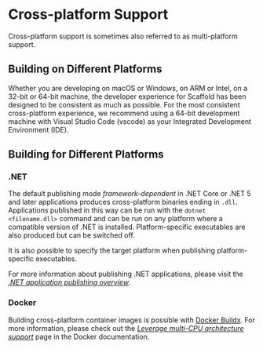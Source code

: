 # Cross-platform Support

Cross-platform support is sometimes also referred to as multi-platform support.

## Building on Different Platforms

Whether you are developing on macOS or Windows, on ARM or Intel, on a 32-bit or 64-bit machine, the developer experience for Scaffold has been designed to be consistent as much as possible. For the most consistent cross-platform experience, we recommend using a 64-bit development machine with Visual Studio Code (vscode) as your Integrated Development Environment (IDE).

## Building for Different Platforms

### .NET

The default publishing mode _framework-dependent_ in .NET Core or .NET 5 and later applications produces cross-platform binaries ending in `.dll`. Applications published in this way can be run with the `dotnet <filename.dll>` command and can be run on any platform where a compatible version of .NET is installed. Platform-specific executables are also produced but can be switched off.

It is also possible to specify the target platform when publishing platform-specific executables.

For more information about publishing .NET applications, please visit the [_.NET application publishing overview_](https://docs.microsoft.com/dotnet/core/deploying).

### Docker

Building cross-platform container images is possible with [Docker Buildx](https://docs.docker.com/buildx/working-with-buildx). For more information, please check out the [_Leverage multi-CPU architecture support_](https://docs.docker.com/desktop/multi-arch) page in the Docker documentation.
